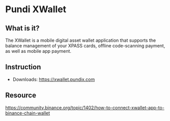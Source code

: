 # Pundi XWallet

## What is it?
The XWallet is a mobile digital asset wallet application that supports the balance management of your XPASS cards, offline code-scanning payment, as well as mobile app payment.

## Instruction

* Downloads: <https://xwallet.pundix.com>

## Resource

<https://community.binance.org/topic/1402/how-to-connect-xwallet-app-to-binance-chain-wallet>